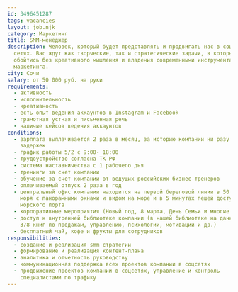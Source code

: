 ```yaml
---
id: 3496451287
tags: vacancies
layout: job.njk
category: Маркетинг
title: SMM-менеджер
description: Человек, который будет представлять и продвигать нас в социальных
  сетях. Вас ждут как творческие, так и стратегические задачи, в которых не
  обойтись без креативного мышления и владения современными инструментами
  маркетинга.
city: Сочи
salary: от 50 000 руб. на руки
requirements:
  - активность
  - исполнительность
  - креативность
  - есть опыт ведения аккаунтов в Instagram и Facebook
  - грамотная устная и письменная речь
  - наличие кейсов ведения аккаунтов
conditions:
  - зарплата выплачивается 2 раза в месяц, за историю компании ни разу не было
    задержек
  - график работы 5/2 с 9:00- 18:00
  - трудоустройство согласна ТК РФ
  - система наставничества с 1 рабочего дня
  - тренинги за счет компании
  - обучение за счет компании от ведущих российских бизнес-тренеров
  - оплачиваемый отпуск 2 раза в год
  - центральный офис компании находится на первой береговой линии в 50 м. от
    моря с панорамными окнами и видом на море и в 5 минутах пешей доступности от
    морского порта
  - корпоративные мероприятия (Новый год, 8 марта, День Семьи и многие другие)
  - доступ к внутренней библиотеке компании (в нашей библиотеке на данный момент
    378 книг по продажам, управлению, психологии, мотивации и др.)
  - бесплатный чай, кофе и фрукты для сотрудников
responsibilities:
  - создание и реализация smm стратегии
  - формирование и реализация контент-плана
  - аналитика и отчетность руководству
  - коммуникационная поддержка всех проектов компании в соцсетях
  - продвижение проектов компании в соцсетях, управление и контроль
    специалистами по трафику
---
```

